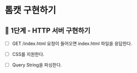 # 톰캣 구현하기

## 🎯 1단계 - HTTP 서버 구현하기

- [ ] GET /index.html 요청이 들어오면 index.html 파일을 응답한다.

- [ ] CSS를 지원한다.

- [ ] Query String을 파싱한다.
